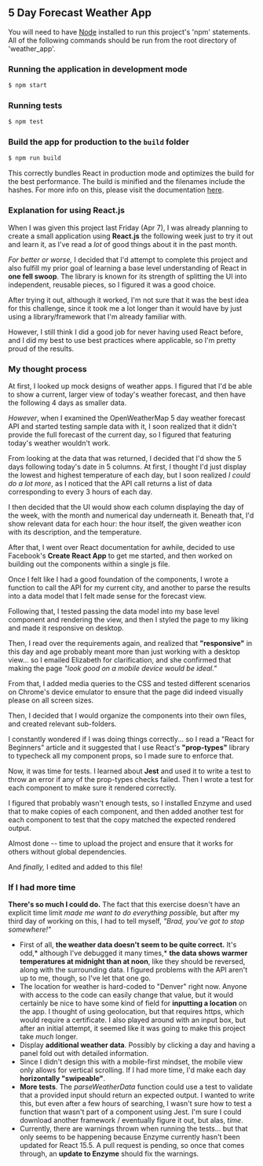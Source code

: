 ## 5 Day Forecast Weather App

You will need to have [Node](https://nodejs.org/en/download/) installed to run this project's 'npm' statements. All of the following commands should be run from the root directory of 'weather_app'.

### Running the application in development mode

```sh
$ npm start
```

### Running tests

```sh
$ npm test
```

### Build the app for production to the `build` folder

```sh
$ npm run build
```

This correctly bundles React in production mode and optimizes the build for the best performance. The build is minified and the filenames include the hashes. For more info on this, please visit the documentation [here](https://github.com/facebookincubator/create-react-app/blob/master/packages/react-scripts/template/README.md#deployment).

### Explanation for using React.js

When I was given this project last Friday (Apr 7), I was already planning to create a small application using **React.js** the following week just to try it out and learn it, as I've read a _lot_ of good things about it in the past month.

_For better or worse,_ I decided that I'd attempt to complete this project and also fulfill my prior goal of learning a base level understanding of React in **one fell swoop**. The library is known for its strength of splitting the UI into independent, reusable pieces, so I figured it was a good choice.

After trying it out, although it worked, I'm not sure that it was the best idea for this challenge, since it took me a lot longer than it would have by just using a library/framework that I'm already familiar with.

However, I still think I did a good job for never having used React before, and I did my best to use best practices where applicable, so I'm pretty proud of the results.

### My thought process

At first, I looked up mock designs of weather apps. I figured that I'd be able to show a current, larger view of today's weather forecast, and then have the following 4 days as smaller data.

_However_, when I examined the OpenWeatherMap 5 day weather forecast API and started testing sample data with it, I soon realized that it didn't provide the full forecast of the current day, so I figured that featuring today's weather wouldn't work.

From looking at the data that was returned, I decided that I'd show the 5 days following today's date in 5 columns. At first, I thought I'd just display the lowest and highest temperature of each day, but I soon realized _I could do a lot more_, as I noticed that the API call returns a list of data corresponding to every 3 hours of each day.

I then decided that the UI would show each column displaying the day of the week, with the month and numerical day underneath it. Beneath that, I'd show relevant data for each hour: the hour itself, the given weather icon with its description, and the temperature.

After that, I went over React documentation for awhile, decided to use Facebook's **Create React App** to get me started, and then worked on building out the components within a single js file.

Once I felt like I had a good foundation of the components, I wrote a function to call the API for my current city, and another to parse the results into a data model that I felt made sense for the forecast view.

Following that, I tested passing the data model into my base level component and rendering the view, and then I styled the page to my liking and made it responsive on desktop.

Then, I read over the requirements again, and realized that **"responsive"** in this day and age probably meant more than just working with a desktop view... so I emailed Elizabeth for clarification, and she confirmed that making the page _"look good on a mobile device would be ideal."_

From that, I added media queries to the CSS and tested different scenarios on Chrome's device emulator to ensure that the page did indeed visually please on all screen sizes.

Then, I decided that I would organize the components into their own files, and created relevant sub-folders.

I constantly wondered if I was doing things correctly... so I read a "React for Beginners" article and it suggested that I use React's **"prop-types"** library to typecheck all my component props, so I made sure to enforce that.

Now, it was time for tests. I learned about **Jest** and used it to write a test to throw an error if any of the prop-types checks failed. Then I wrote a test for each component to make sure it rendered correctly. 

I figured that probably wasn't enough tests, so I installed Enzyme and used that to make copies of each component, and then added another test for each component to test that the copy matched the expected rendered output.

Almost done -- time to upload the project and ensure that it works for others without global dependencies.

And _finally,_ I edited and added to this file!

### If I had more time

**There's so much I could do.** The fact that this exercise doesn't have an explicit time limit *made me want to do everything possible,* but after my third day of working on this, I had to tell myself, *"Brad, you've got to stop somewhere!"*

* First of all, **the weather data doesn't seem to be quite correct.** It's odd,* although I've debugged it many times,* **the data shows warmer temperatures at midnight than at noon**, like they should be reversed, along with the surrounding data. I figured problems with the API aren't up to me, though, so I've let that one go.
* The location for weather is hard-coded to "Denver" right now. Anyone with access to the code can easily change that value, but it would certainly be nice to have some kind of field for **inputting a location** on the app. I thought of using geolocation, but that requires https, which would require a certificate. I also played around with an input box, but after an initial attempt, it seemed like it was going to make this project take *much* longer.
* Display **additional weather data**. Possibly by clicking a day and having a panel fold out with detailed information.
* Since I didn't design this with a mobile-first mindset, the mobile view only allows for vertical scrolling. If I had more time, I'd make each day **horizontally "swipeable"**.
* **More tests**. The _parseWeatherData_ function could use a test to validate that a provided input should return an expected output. I wanted to write this, but even after a few hours of searching, I wasn't sure how to test a function that wasn't part of a component using Jest. I'm sure I could download another framework / eventually figure it out, but alas, _time_.
* Currently, there are warnings thrown when running the tests... but that only seems to be happening because Enzyme currently hasn't been updated for React 15.5. A pull request is pending, so once that comes through, an **update to Enzyme** should fix the warnings.